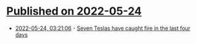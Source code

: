 # [Published on 2022-05-24](index.md)

* [2022-05-24, 03:21:06](https://news.ycombinator.com/item?id=31487646) - [Seven Teslas have caught fire in the last four days](https://www.plainsite.org/evfires/index.html)

